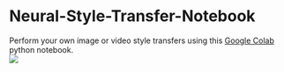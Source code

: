 # Neural-Style-Transfer-Notebook
Perform your own image or video style transfers using this <a href="https://colab.research.google.com/notebooks/welcome.ipynb" target="_blank">Google Colab</a> python notebook.
<br>
<img src="https://storage.googleapis.com/marketing-files/colab-notebooks/style-transfer/style-movie.gif" />
